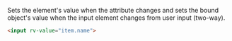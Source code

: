 Sets the element's value when the attribute changes and sets the bound object's value when the input element changes from user input (two-way).

```html
<input rv-value="item.name">
```
